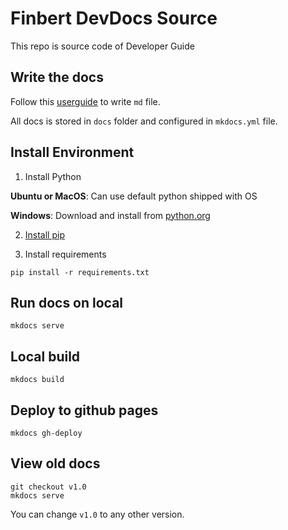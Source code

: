 # Finbert DevDocs Source
This repo is source code of Developer Guide

## Write the docs
Follow this [userguide](http://www.mkdocs.org/user-guide/writing-your-docs/) to write `md` file.

All docs is stored in `docs` folder and configured in `mkdocs.yml` file.

## Install Environment
1. Install Python

**Ubuntu or MacOS**: Can use default python shipped with OS

**Windows**: Download and install from [python.org](https://www.python.org/downloads/windows/)

2. [Install pip](https://pip.pypa.io/en/stable/installing/)

3. Install requirements
```
pip install -r requirements.txt
```

## Run docs on local
```
mkdocs serve
```

## Local build
```
mkdocs build
```

## Deploy to github pages
```
mkdocs gh-deploy
```

## View old docs
```
git checkout v1.0
mkdocs serve
```

You can change `v1.0` to any other version.
